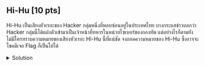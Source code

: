 ## Hi-Hu [10 pts]

Hi-Hu เป็นเสียงหัวเรอะของ Hacker กลุ่มหนึ่งที่หลบซ่อนอยู่ในประเทศไทย บางกระแสข่าวบอกว่า Hacker กลุ่มนี้ได้แฝงตัวเข้ามาเป็นเจ้าหน้าที่ทหารในหน่วยไซเบอร์ของกองทัพ แต่อย่างไรก็ตามยังไม่มีใครทราบความหมายของเสียงหัวเรอะ Hi-Hu นี้ที่แน่ชัด จงถอดความหมายของ Hi-Hu ซึ่งอาจจะโชคดีเจอ Flag ก็เป็นไปได้

<details>
    <summary>Solution</summary>
    
- ในไฟล์จะเจอกับคำว่า `Hi` และ `Hu` มากมาย ซึ่งผมได้ทำการแปลงเป็น Binary เพราะมีข้อความเพียงสองรูปแบบเท่านั้น
![decode](https://github.com/joeKody/wongyos-ctf-writeup/assets/115410150/ec5825c5-034f-44ba-9ed1-dbb44263c8b8)
![image](https://github.com/joeKody/wongyos-ctf-writeup/assets/115410150/cf3db0b6-e83c-45cc-9e4f-b39802c62b6f)

- ผมได้แปลงจาก Binary อีกรอบ และพบกับ flag ทันที! (ตรงนี้สามารถกดคทาได้ครับ)
![flag](https://github.com/joeKody/wongyos-ctf-writeup/assets/115410150/cb21c24d-13e1-4dc3-bf67-d0cfccc8744b)


</details>